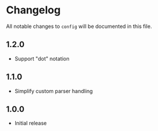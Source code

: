 # Changelog

All notable changes to `config` will be documented in this file.

## 1.2.0
- Support "dot" notation

## 1.1.0
- Simplify custom parser handling

## 1.0.0
- Initial release
